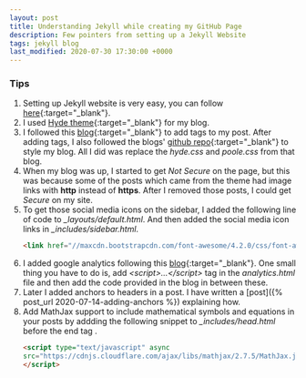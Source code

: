 ```yaml
---
layout: post
title: Understanding Jekyll while creating my GitHub Page
description: Few pointers from setting up a Jekyll Website
tags: jekyll blog
last_modified: 2020-07-30 17:30:00 +0000
---
```


### Tips
1. Setting up Jekyll website is very easy, you can follow [here](https://www.smashingmagazine.com/2014/08/build-blog-jekyll-github-pages/){:target="_blank"}.
2. I used [Hyde theme](https://github.com/poole/hyde){:target="_blank"} for my blog.
3. I followed this [blog](http://longqian.me/2017/02/09/github-jekyll-tag/){:target="_blank"} to add tags to my post. After adding tags, I also followed the blogs' [github repo](https://github.com/qian256/qian256.github.io){:target="_blank"} to style my blog. All I did was replace the _hyde.css_ and _poole.css_ from that blog.
4. When my blog was up, I started to get _Not Secure_ on the page, but this was because some of the posts which came from the theme had image links with **http** instead of **https**. After I removed those posts, I could get _Secure_ on my site.
5. To get those social media icons on the sidebar, I added the following line of code to *_layouts/default.html*. And then added the social media icon links in *_includes/sidebar.html*.
    ```html
    <link href="//maxcdn.bootstrapcdn.com/font-awesome/4.2.0/css/font-awesome.min.css" rel="stylesheet">
    ```
6. I added google analytics following this [blog](https://curtisvermeeren.github.io/2016/11/18/Jekyll-Google-Analytics.html){:target="_blank"}. One small thing you have to do is, add _\<script\>...\</script\>_ tag in the _analytics.html_ file and then add the code provided in the blog in between these.
7. Later I added anchors to headers in a post. I have written a [post]({% post_url 2020-07-14-adding-anchors %}) explaining how.
8. Add MathJax support to include mathematical symbols and equations in your posts by addding the following snippet to *_includes/head.html* before the end tag *</head>*.
    ```html
    <script type="text/javascript" async
    src="https://cdnjs.cloudflare.com/ajax/libs/mathjax/2.7.5/MathJax.js?config=TeX-MML-AM_CHTML">
    </script>
    ```
